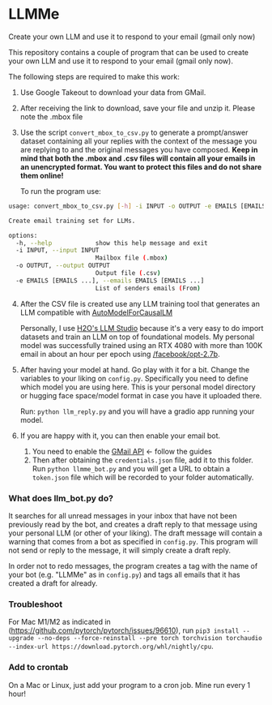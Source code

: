 # LLMMe
Create your own LLM and use it to respond to your email (gmail only now)

This repository contains a couple of program that can be used to create your own LLM and use it to respond to your email (gmail only now).

The following steps are required to make this work:
1. Use Google Takeout to download your data from GMail.
2. After receiving the link to download, save your file and unzip it. Please note the .mbox file
4. Use the script `convert_mbox_to_csv.py` to generate a prompt/answer dataset containing all your replies with the context of the message you are replying to and the original messages you have composed. **Keep in mind that both the .mbox and .csv files will contain all your emails in an unencrypted format. You want to protect this files and do not share them online!**
   
    To run the program use: 
```bash
usage: convert_mbox_to_csv.py [-h] -i INPUT -o OUTPUT -e EMAILS [EMAILS ...]

Create email training set for LLMs.

options:
  -h, --help            show this help message and exit
  -i INPUT, --input INPUT
                        Mailbox file (.mbox)
  -o OUTPUT, --output OUTPUT
                        Output file (.csv)
  -e EMAILS [EMAILS ...], --emails EMAILS [EMAILS ...]
                        List of senders emails (From)
```

4. After the CSV file is created use any LLM training tool that generates an LLM compatible with [AutoModelForCausalLM](https://huggingface.co/transformers/v3.5.1/model_doc/auto.html#automodelforcausallm)

    Personally, I use [H2O's LLM Studio](https://github.com/h2oai/h2o-llmstudio) because it's a very easy to do import datasets and train an LLM on top of foundational models. 
    My personal model was successfully trained using an RTX 4080 with more than 100K email in about an hour per epoch using [/facebook/opt-2.7b](https://huggingface.co/facebook/opt-2.7b).
5. After having your model at hand. Go play with it for a bit. Change the variables to your liking on `config.py`. Specifically you need to define which model you are using here. This is your personal model directory or hugging face space/model format in case you have it uploaded there.

    Run: `python llm_reply.py` and you will have a gradio app running your model.
6. If you are happy with it, you can then enable your email bot.
   1. You need to enable the [GMail API](https://developers.google.com/gmail/api/quickstart/python) <- follow the guides
   2. Then after obtaining the `credentials.json` file, add it to this folder. Run `python llmme_bot.py` and you will get a URL to obtain a `token.json` file which will be recorded to your folder automatically.
   
### What does llm_bot.py do?

It searches for all unread messages in your inbox that have not been previously read by the bot, and creates a draft reply to that message using your personal LLM (or other of your liking). The draft message will contain a warning that comes from a bot as specified in `config.py`. This program will not send or reply to the message, it will simply create a draft reply.

In order not to redo messages, the program creates a tag with the name of your bot (e.g. "LLMMe" as in `config.py`) and tags all emails that it has created a draft for already. 

### Troubleshoot

For Mac M1/M2 as indicated in (https://github.com/pytorch/pytorch/issues/96610), run `pip3 install --upgrade --no-deps --force-reinstall --pre torch torchvision torchaudio --index-url https://download.pytorch.org/whl/nightly/cpu`.

### Add to crontab

On a Mac or Linux, just add your program to a cron job. Mine run every 1 hour!